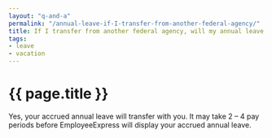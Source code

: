 ```yaml
---
layout: "q-and-a"
permalink: "/annual-leave-if-I-transfer-from-another-federal-agency/"
title: If I transfer from another federal agency, will my annual leave transfer with me?
tags:
- leave
- vacation
---
```


# {{ page.title }}

Yes, your accrued annual leave will transfer with you. It may take 2 – 4 pay periods before EmployeeExpress will display your accrued annual leave.
